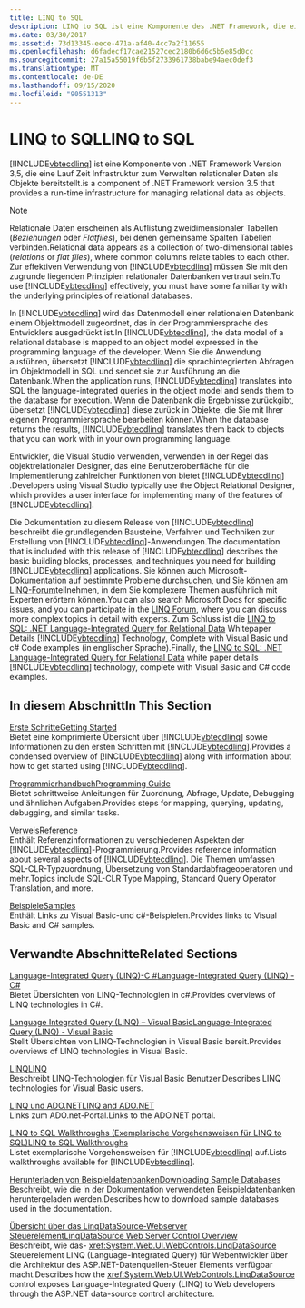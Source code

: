 ```yaml
---
title: LINQ to SQL
description: LINQ to SQL ist eine Komponente des .NET Framework, die eine Lauf Zeit Infrastruktur zum Verwalten relationaler Daten als Objekte bereitstellt.
ms.date: 03/30/2017
ms.assetid: 73d13345-eece-471a-af40-4cc7a2f11655
ms.openlocfilehash: d6fadecf17cae21527cec2180b6d6c5b5e85d0cc
ms.sourcegitcommit: 27a15a55019f6b5f2733961738babe94aec0def3
ms.translationtype: MT
ms.contentlocale: de-DE
ms.lasthandoff: 09/15/2020
ms.locfileid: "90551313"
---
```

# <a name="linq-to-sql"></a><span data-ttu-id="08e30-103">LINQ to SQL</span><span class="sxs-lookup"><span data-stu-id="08e30-103">LINQ to SQL</span></span>
[!INCLUDE[vbtecdlinq](../../../../../../includes/vbtecdlinq-md.md)] <span data-ttu-id="08e30-104">ist eine Komponente von .NET Framework Version 3,5, die eine Lauf Zeit Infrastruktur zum Verwalten relationaler Daten als Objekte bereitstellt.</span><span class="sxs-lookup"><span data-stu-id="08e30-104">is a component of .NET Framework version 3.5 that provides a run-time infrastructure for managing relational data as objects.</span></span>  
  
> [!NOTE]
> <span data-ttu-id="08e30-105">Relationale Daten erscheinen als Auflistung zweidimensionaler Tabellen (*Beziehungen* oder *Flatfiles*), bei denen gemeinsame Spalten Tabellen verbinden.</span><span class="sxs-lookup"><span data-stu-id="08e30-105">Relational data appears as a collection of two-dimensional tables (*relations* or *flat files*), where common columns relate tables to each other.</span></span> <span data-ttu-id="08e30-106">Zur effektiven Verwendung von [!INCLUDE[vbtecdlinq](../../../../../../includes/vbtecdlinq-md.md)] müssen Sie mit den zugrunde liegenden Prinzipien relationaler Datenbanken vertraut sein.</span><span class="sxs-lookup"><span data-stu-id="08e30-106">To use [!INCLUDE[vbtecdlinq](../../../../../../includes/vbtecdlinq-md.md)] effectively, you must have some familiarity with the underlying principles of relational databases.</span></span>  
  
 <span data-ttu-id="08e30-107">In [!INCLUDE[vbtecdlinq](../../../../../../includes/vbtecdlinq-md.md)] wird das Datenmodell einer relationalen Datenbank einem Objektmodell zugeordnet, das in der Programmiersprache des Entwicklers ausgedrückt ist.</span><span class="sxs-lookup"><span data-stu-id="08e30-107">In [!INCLUDE[vbtecdlinq](../../../../../../includes/vbtecdlinq-md.md)], the data model of a relational database is mapped to an object model expressed in the programming language of the developer.</span></span> <span data-ttu-id="08e30-108">Wenn Sie die Anwendung ausführen, übersetzt [!INCLUDE[vbtecdlinq](../../../../../../includes/vbtecdlinq-md.md)] die sprachintegrierten Abfragen im Objektmodell in SQL und sendet sie zur Ausführung an die Datenbank.</span><span class="sxs-lookup"><span data-stu-id="08e30-108">When the application runs, [!INCLUDE[vbtecdlinq](../../../../../../includes/vbtecdlinq-md.md)] translates into SQL the language-integrated queries in the object model and sends them to the database for execution.</span></span> <span data-ttu-id="08e30-109">Wenn die Datenbank die Ergebnisse zurückgibt, übersetzt [!INCLUDE[vbtecdlinq](../../../../../../includes/vbtecdlinq-md.md)] diese zurück in Objekte, die Sie mit Ihrer eigenen Programmiersprache bearbeiten können.</span><span class="sxs-lookup"><span data-stu-id="08e30-109">When the database returns the results, [!INCLUDE[vbtecdlinq](../../../../../../includes/vbtecdlinq-md.md)] translates them back to objects that you can work with in your own programming language.</span></span>  
  
 <span data-ttu-id="08e30-110">Entwickler, die Visual Studio verwenden, verwenden in der Regel das objektrelationaler Designer, das eine Benutzeroberfläche für die Implementierung zahlreicher Funktionen von bietet [!INCLUDE[vbtecdlinq](../../../../../../includes/vbtecdlinq-md.md)] .</span><span class="sxs-lookup"><span data-stu-id="08e30-110">Developers using Visual Studio typically use the Object Relational Designer, which provides a user interface for implementing many of the features of [!INCLUDE[vbtecdlinq](../../../../../../includes/vbtecdlinq-md.md)].</span></span>  
  
 <span data-ttu-id="08e30-111">Die Dokumentation zu diesem Release von [!INCLUDE[vbtecdlinq](../../../../../../includes/vbtecdlinq-md.md)] beschreibt die grundlegenden Bausteine, Verfahren und Techniken zur Erstellung von [!INCLUDE[vbtecdlinq](../../../../../../includes/vbtecdlinq-md.md)]-Anwendungen.</span><span class="sxs-lookup"><span data-stu-id="08e30-111">The documentation that is included with this release of [!INCLUDE[vbtecdlinq](../../../../../../includes/vbtecdlinq-md.md)] describes the basic building blocks, processes, and techniques you need for building [!INCLUDE[vbtecdlinq](../../../../../../includes/vbtecdlinq-md.md)] applications.</span></span> <span data-ttu-id="08e30-112">Sie können auch Microsoft-Dokumentation auf bestimmte Probleme durchsuchen, und Sie können am [LINQ-Forum](https://social.msdn.microsoft.com/forums/home?forum=linqtosql)teilnehmen, in dem Sie komplexere Themen ausführlich mit Experten erörtern können.</span><span class="sxs-lookup"><span data-stu-id="08e30-112">You can also search Microsoft Docs for specific issues, and you can participate in the [LINQ Forum](https://social.msdn.microsoft.com/forums/home?forum=linqtosql), where you can discuss more complex topics in detail with experts.</span></span> <span data-ttu-id="08e30-113">Zum Schluss ist die [LINQ to SQL: .NET Language-Integrated Query for Relational Data](/previous-versions/dotnet/articles/bb425822(v=msdn.10)) Whitepaper Details [!INCLUDE[vbtecdlinq](../../../../../../includes/vbtecdlinq-md.md)] Technology, Complete with Visual Basic und c# Code examples (in englischer Sprache).</span><span class="sxs-lookup"><span data-stu-id="08e30-113">Finally, the [LINQ to SQL: .NET Language-Integrated Query for Relational Data](/previous-versions/dotnet/articles/bb425822(v=msdn.10)) white paper details [!INCLUDE[vbtecdlinq](../../../../../../includes/vbtecdlinq-md.md)] technology, complete with Visual Basic and C# code examples.</span></span>  
  
## <a name="in-this-section"></a><span data-ttu-id="08e30-114">In diesem Abschnitt</span><span class="sxs-lookup"><span data-stu-id="08e30-114">In This Section</span></span>  
 [<span data-ttu-id="08e30-115">Erste Schritte</span><span class="sxs-lookup"><span data-stu-id="08e30-115">Getting Started</span></span>](getting-started.md)  
 <span data-ttu-id="08e30-116">Bietet eine komprimierte Übersicht über [!INCLUDE[vbtecdlinq](../../../../../../includes/vbtecdlinq-md.md)] sowie Informationen zu den ersten Schritten mit [!INCLUDE[vbtecdlinq](../../../../../../includes/vbtecdlinq-md.md)].</span><span class="sxs-lookup"><span data-stu-id="08e30-116">Provides a condensed overview of [!INCLUDE[vbtecdlinq](../../../../../../includes/vbtecdlinq-md.md)] along with information about how to get started using [!INCLUDE[vbtecdlinq](../../../../../../includes/vbtecdlinq-md.md)].</span></span>  
  
 [<span data-ttu-id="08e30-117">Programmierhandbuch</span><span class="sxs-lookup"><span data-stu-id="08e30-117">Programming Guide</span></span>](programming-guide.md)  
 <span data-ttu-id="08e30-118">Bietet schrittweise Anleitungen für Zuordnung, Abfrage, Update, Debugging und ähnlichen Aufgaben.</span><span class="sxs-lookup"><span data-stu-id="08e30-118">Provides steps for mapping, querying, updating, debugging, and similar tasks.</span></span>  
  
 [<span data-ttu-id="08e30-119">Verweis</span><span class="sxs-lookup"><span data-stu-id="08e30-119">Reference</span></span>](reference.md)  
 <span data-ttu-id="08e30-120">Enthält Referenzinformationen zu verschiedenen Aspekten der [!INCLUDE[vbtecdlinq](../../../../../../includes/vbtecdlinq-md.md)]-Programmierung.</span><span class="sxs-lookup"><span data-stu-id="08e30-120">Provides reference information about several aspects of [!INCLUDE[vbtecdlinq](../../../../../../includes/vbtecdlinq-md.md)].</span></span> <span data-ttu-id="08e30-121">Die Themen umfassen SQL-CLR-Typzuordnung, Übersetzung von Standardabfrageoperatoren und mehr.</span><span class="sxs-lookup"><span data-stu-id="08e30-121">Topics include SQL-CLR Type Mapping, Standard Query Operator Translation, and more.</span></span>  
  
 [<span data-ttu-id="08e30-122">Beispiele</span><span class="sxs-lookup"><span data-stu-id="08e30-122">Samples</span></span>](samples.md)  
 <span data-ttu-id="08e30-123">Enthält Links zu Visual Basic-und c#-Beispielen.</span><span class="sxs-lookup"><span data-stu-id="08e30-123">Provides links to Visual Basic and C# samples.</span></span>  
  
## <a name="related-sections"></a><span data-ttu-id="08e30-124">Verwandte Abschnitte</span><span class="sxs-lookup"><span data-stu-id="08e30-124">Related Sections</span></span>  
 <span data-ttu-id="08e30-125">[Language-Integrated Query (LINQ)-C #](../../../../../csharp/programming-guide/concepts/linq/index.md)</span><span class="sxs-lookup"><span data-stu-id="08e30-125">[Language-Integrated Query (LINQ) - C#](../../../../../csharp/programming-guide/concepts/linq/index.md)</span></span>\
 <span data-ttu-id="08e30-126">Bietet Übersichten von LINQ-Technologien in c#.</span><span class="sxs-lookup"><span data-stu-id="08e30-126">Provides overviews of LINQ technologies in C#.</span></span>

 [<span data-ttu-id="08e30-127">Language Integrated Query (LINQ) – Visual Basic</span><span class="sxs-lookup"><span data-stu-id="08e30-127">Language-Integrated Query (LINQ) - Visual Basic</span></span>](../../../../../visual-basic/programming-guide/concepts/linq/index.md)  
 <span data-ttu-id="08e30-128">Stellt Übersichten von LINQ-Technologien in Visual Basic bereit.</span><span class="sxs-lookup"><span data-stu-id="08e30-128">Provides overviews of LINQ technologies in Visual Basic.</span></span>
  
 [<span data-ttu-id="08e30-129">LINQ</span><span class="sxs-lookup"><span data-stu-id="08e30-129">LINQ</span></span>](../../../../../visual-basic/programming-guide/language-features/linq/index.md)  
 <span data-ttu-id="08e30-130">Beschreibt LINQ-Technologien für Visual Basic Benutzer.</span><span class="sxs-lookup"><span data-stu-id="08e30-130">Describes LINQ technologies for Visual Basic users.</span></span>  
  
 [<span data-ttu-id="08e30-131">LINQ und ADO.NET</span><span class="sxs-lookup"><span data-stu-id="08e30-131">LINQ and ADO.NET</span></span>](../../linq-and-ado-net.md)  
 <span data-ttu-id="08e30-132">Links zum ADO.net-Portal.</span><span class="sxs-lookup"><span data-stu-id="08e30-132">Links to the ADO.NET portal.</span></span>  
  
 <span data-ttu-id="08e30-133">[LINQ to SQL Walkthroughs (Exemplarische Vorgehensweisen für LINQ to SQL)](/previous-versions/visualstudio/visual-studio-2008/bb386295(v=vs.90))</span><span class="sxs-lookup"><span data-stu-id="08e30-133">[LINQ to SQL Walkthroughs](/previous-versions/visualstudio/visual-studio-2008/bb386295(v=vs.90))</span></span>  
 <span data-ttu-id="08e30-134">Listet exemplarische Vorgehensweisen für [!INCLUDE[vbtecdlinq](../../../../../../includes/vbtecdlinq-md.md)] auf.</span><span class="sxs-lookup"><span data-stu-id="08e30-134">Lists walkthroughs available for [!INCLUDE[vbtecdlinq](../../../../../../includes/vbtecdlinq-md.md)].</span></span>  
  
 [<span data-ttu-id="08e30-135">Herunterladen von Beispieldatenbanken</span><span class="sxs-lookup"><span data-stu-id="08e30-135">Downloading Sample Databases</span></span>](downloading-sample-databases.md)  
 <span data-ttu-id="08e30-136">Beschreibt, wie die in der Dokumentation verwendeten Beispieldatenbanken heruntergeladen werden.</span><span class="sxs-lookup"><span data-stu-id="08e30-136">Describes how to download sample databases used in the documentation.</span></span>  
  
 <span data-ttu-id="08e30-137">[Übersicht über das LinqDataSource-Webserver Steuerelement](/previous-versions/aspnet/bb547113(v=vs.100))</span><span class="sxs-lookup"><span data-stu-id="08e30-137">[LinqDataSource Web Server Control Overview](/previous-versions/aspnet/bb547113(v=vs.100))</span></span>  
 <span data-ttu-id="08e30-138">Beschreibt, wie das- <xref:System.Web.UI.WebControls.LinqDataSource> Steuerelement LINQ (Language-Integrated Query) für Webentwickler über die Architektur des ASP.NET-Datenquellen-Steuer Elements verfügbar macht.</span><span class="sxs-lookup"><span data-stu-id="08e30-138">Describes how the <xref:System.Web.UI.WebControls.LinqDataSource> control exposes Language-Integrated Query (LINQ) to Web developers through the ASP.NET data-source control architecture.</span></span>
